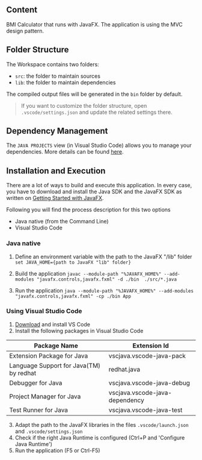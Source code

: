 ## Content

BMI Calculator that runs with JavaFX. The application is using the MVC design pattern.

## Folder Structure

The Workspace contains two folders:

- `src`: the folder to maintain sources
- `lib`: the folder to maintain dependencies

The compiled output files will be generated in the `bin` folder by default.

> If you want to customize the folder structure, open `.vscode/settings.json` and update the related settings there.

## Dependency Management

The `JAVA PROJECTS` view (in Visual Studio Code) allows you to manage your dependencies. More details can be found [here](https://github.com/microsoft/vscode-java-dependency#manage-dependencies).

## Installation and Execution

There are a lot of ways to build and execute this application. In every case, you have to download and install the Java SDK and the JavaFX SDK as written on [Getting Started with JavaFX](https://openjfx.io/openjfx-docs/#install-java).

Following you will find the process description for this two options
- Java native (from the Command Line)
- Visual Studio Code


### Java native
1) Define an environment variable with the path to the JavaFX "/lib" folder
`set JAVA_HOME={path to JavaFX "lib" folder}`

2) Build the application
`javac --module-path "%JAVAFX_HOME%" --add-modules "javafx.controls,javafx.fxml" -d ./bin  ./src/*.java`

3) Run the application
`java --module-path "%JAVAFX_HOME%" --add-modules "javafx.controls,javafx.fxml" -cp ./bin App`


### Using Visual Studio Code

1) [Download](https://code.visualstudio.com/download) and install VS Code
2) Install the following packages in Visual Studio Code
  
| Package Name  | Extension Id  | 
|---|---|
| Extension Package for Java  | vscjava.vscode-java-pack | 
| Language Support for Java(TM) by redhat | redhat.java | 
| Debugger for Java  | vscjava.vscode-java-debug | 
| Project Manager for Java | vscjava.vscode-java-dependency |
| Test Runner for Java | vscjava.vscode-java-test | 

3) Adapt the path to the JavaFX libraries in the files `.vscode/launch.json` and `.vscode/settings.json`
4) Check if the right Java Runtime is configured (Ctrl+P and 'Configure Java Runtime')
5) Run the application (F5 or Ctrl-F5)